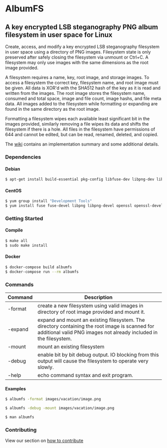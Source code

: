 # AlbumFS

## A key encrypted LSB steganography PNG album filesystem in user space for Linux

Create, access, and modify a key encrypted LSB steganography filesystem in user space using a directory of PNG images.  Filesystem state is only preserved after safely closing the filesystem via unmount or Ctrl+C.  A filesystem may only use images with the same dimensions as the root image provided.

A filesystem requires a name, key, root image, and storage images.  To access a filesystem the correct key, filesystem name, and root image must be given.  All data is XOR'd with the SHA512 hash of the key as it is read and written from the images.  The root image stores the filesystem name, consumed and total space, image and file count, image hashs, and file meta data.  All images added to the filesystem while formatting or expanding are found in the same directory as the root image.

Formatting a filesystem wipes each available least significant bit in the images provided, similarly removing a file wipes its data and shifts the filesystem if there is a hole.  All files in the filesystem have permissions of 644 and cannot be edited, but can be read, renamed, deleted, and copied.

The [wiki](https://github.com/mgeitz/albumfs/wiki) contains an implementation summary and some additional details.

### Dependencies

#### Debian
```sh
$ apt-get install build-essential pkg-config libfuse-dev libpng-dev libssl-dev
```

#### CentOS
```sh
$ yum group install "Development Tools"
$ yum install fuse fuse-devel libpng libpng-devel openssl openssl-devel
```

### Getting Started

#### Compile
```sh
$ make all
$ sudo make install
```

#### Docker
```sh
$ docker-compose build albumfs
$ docker-compose run --rm albumfs
```


### Commands

| Command	| Description	|
|---------------|---------------|
| -format	| create a new filesystem using valid images in directory of root image provided and mount it.|
| -expand	| expand  and mount an existing filesystem. The directory containing the root image is scanned for additional valid PNG images not already included in the filesystem.|
| -mount	| mount an existing filesystem|
| -debug	| enable bit by bit debug output. IO blocking from this output will cause the filesystem to operate very slowly.|
| -help		| echo command syntax and exit program.|

#### Examples

```sh
$ albumfs -format images/vacation/image.png
```
```sh
$ albumfs -debug -mount images/vacation/image.png
```
```sh
$ man albumfs
```

### Contributing
View our section on [how to contribute](./CONTRIBUTING.md)
